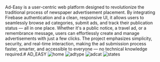 Ad-Easy is a user-centric web platform designed to revolutionize the traditional process of newspaper advertisement placement. By integrating Firebase authentication and a clean, responsive UI, it allows users to seamlessly browse ad categories, submit ads, and track their publication status — all in one place. Whether it's a public notice, a travel ad, or a remembrance message, users can effortlessly create and manage advertisements with just a few clicks. The project emphasizes simplicity, security, and real-time interaction, making the ad submission process faster, smarter, and accessible to everyone — no technical knowledge required.# AD_EASY
![home](https://github.com/user-attachments/assets/a7a79c31-8f77-4f61-a04b-3d4a16537559)
![adtype](https://github.com/user-attachments/assets/370bb153-97c5-4abc-a885-2f6ccd9e5ab8)
![adcat](https://github.com/user-attachments/assets/070ad98c-37be-4669-be49-3b13b7f812c9)
![states](https://github.com/user-attachments/assets/55cb6d44-c9a7-42e8-bae4-7339b55eec0b)
